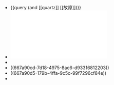 - {{query (and [[quartz]] [[故障]])}}
- ![“赤脚医生”培训教材 （供北方地区培训参考使用） (吉林医科大学革命委员会) (Z-Library).pdf](../assets/“赤脚医生”培训教材_（供北方地区培训参考使用）_(吉林医科大学革命委员会)_(Z-Library)_1719308481906_0.pdf)
-
- ((667a90cd-7d18-4975-8ac6-d93316812203))
- ((667a90d5-179b-4ffa-9c5c-99f7296cf84e))
-